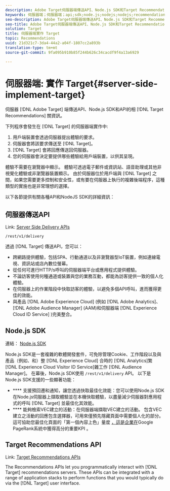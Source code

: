 ```yaml
---
description: Adobe Target伺服器端傳送API、Node.js SDK和Target Recommendations API的相關資訊。
keywords: 伺服器端；伺服器端；api;sdk;node.js;nodejs;nodejs;recommendations api;api:api
seo-description: Adobe Target伺服器端傳送API、Node.js SDK和Target Recommendations API的相關資訊。
seo-title: Adobe Target伺服器端傳送API、Node.js SDK和Target Recommendations API的相關資訊。
solution: Target
title: 伺服器端實作 Target
topic: Recommendations
uuid: 21d321c7-3da4-44a2-a04f-1807cc2a893b
translation-type: tm+mt
source-git-commit: 9fa095b910b85f244b626c34cacdf9f4a13a6929

---
```



# 伺服器端: 實作 Target{#server-side-implement-target}

伺服器 [!DNL Adobe Target] 端傳送API、Node.js SDK和API的相 [!DNL Target Recommendations] 關資訊。

下列程序會發生在 [!DNL Target] 的伺服器端實作中:

1. 用戶端裝置會透過伺服器提出體驗的要求。
1. 伺服器會將該要求傳送至 [!DNL Target]。
1. [!DNL Target] 會將回應傳送回伺服器。
1. 您的伺服器會決定要提供哪些體驗給用戶端裝置，以供其呈現。

體驗不需要在瀏覽器中顯示。 體驗可透過電子郵件或資訊站、語音助理或其他非視覺化體驗或非瀏覽器裝置顯示。 由於伺服器位於用戶端與 [!DNL Target] 之間，如果您需要更多控制和安全性，或有要在伺服器上執行的複雜後端程序，這種類型的實施也是非常理想的選擇。

以下各節提供有關各種API和NodeJS SDK的詳細資訊：

## 伺服器傳送API

Link: [Server Side Delivery APIs](https://developers.adobetarget.com/api/delivery-api/)

`/rest/v1/delivery`

透過 [!DNL Target] 傳送API，您可以：

* 跨網路提供體驗，包括SPA、行動通道以及非瀏覽器型IoT裝置，例如連線電視、資訊站或店內數位螢幕。
* 從任何可進行HTTP/s呼叫的伺服器端平台或應用程式提供體驗。
* 不論訪客使用何種通道或裝置與您的業務互動，都能為訪客提供一致的個人化體驗。
* 在伺服器上的作業階段中快取訪客的體驗，以避免多個API呼叫，進而獲得更佳的效能。
* 與產品 [!DNL Adobe Experience Cloud] (例如 [!DNL Adobe Analytics]、 [!DNL Adobe Audience Manager] (AAM)和伺服器端 [!DNL Experience Cloud ID Service] )完美整合。

## Node.js SDK

連結： [Node.js SDK](https://github.com/adobe/target-nodejs-sdk)

Node.js SDK是一套複雜的軟體開發套件，可免除管理Cookie、工作階段以及與產品（例如、和）整 [!DNL Experience Cloud] 合時的 [!DNL Analytics]繁 [!DNL Experience Cloud Visitor ID Service]雜工作 [!DNL Audience Manager]。 在幕後，Node.js SDK使用 `/rest/v1/delivery` API。 以下是Node.js SDK支援的一些顯著功能：

* **** 支援預回遷和通知，讓您透過快取最佳化效能：您可以使用Node.js SDK在Node.js伺服器上擷取體驗並在本機快取體驗，以盡量減少伺服器對應用程式的呼叫 [!DNL Target] 並最佳化其效能。
* **** 能夠檢索VEC建立的活動：在伺服器端擷取VEC建立的活動。 包含VEC建立之活動的回應包含選擇器，可用來僅預先隱藏頁面中需要個人化的部分。 這可協助您最佳化頁面的「第一個內容上色」量度 [，這是企業在](https://developers.google.com/web/fundamentals/performance/user-centric-performance-metrics.html)Google PageRank系統中獲得高分的重要KPI [](https://en.wikipedia.org/wiki/PageRank) 。

## Target Recommendations API

Link: [Target Recommendations APIs](https://developers.adobetarget.com/api/recommendations)

The Recommendations APIs let you programmatically interact with [!DNL Target] recommendations servers. These APIs can be integrated with a range of application stacks to perform functions that you would typically do via the [!DNL Target] user interface.
